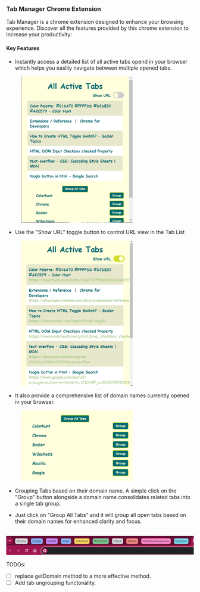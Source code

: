 ### Tab Manager Chrome Extension

Tab Manager is a chrome extension designed to enhance your browsing experience. Discover all the features
provided by this chrome extension to increase your productivity:

#### Key Features

- Instantly access a detailed list of all active tabs opend in your browser which helps you easlily navigate between multiple opened tabs.

   &nbsp; &nbsp; <img src="https://github.com/SrishtiC99/tabs-manager-extension/blob/main/images/Screenshot-1.png" width="300" />

- Use the "Show URL" toggle button to control URL view in the Tab List

  &nbsp; &nbsp; <img src="https://github.com/SrishtiC99/tabs-manager-extension/blob/main/images/Screenshot-2.png" width="300" />

- It also provide a comprehensive list of domain names currently opened in your browser.

  &nbsp; &nbsp; <img src="https://github.com/SrishtiC99/tabs-manager-extension/blob/main/images/Screenshot-3.png" width="300" />

- Grouping Tabs based on their domain name. A simple click on the "Group" button alongside a domain name consolidates related tabs into a single tab group.

- Just click on "Group All Tabs" and it will group all open tabs based on their domain names for enhanced clarity and focus.

 &nbsp; &nbsp; <img src="https://github.com/SrishtiC99/tabs-manager-extension/blob/main/images/Screenshot-4.png" />  

TODOs:
- [ ] replace getDomain method to a more effective method.
- [ ] Add tab ungrouping functonality.
